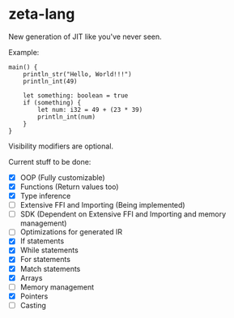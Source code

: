 # zeta-lang
New generation of JIT like you've never seen.

Example:

```
main() {
    println_str("Hello, World!!!")
    println_int(49)

    let something: boolean = true
    if (something) {
        let num: i32 = 49 + (23 * 39)
        println_int(num)
    }
}
```

Visibility modifiers are optional.

Current stuff to be done:
- [x] OOP (Fully customizable)
- [x] Functions (Return values too)
- [x] Type inference
- [ ] Extensive FFI and Importing (Being implemented)
- [ ] SDK (Dependent on Extensive FFI and Importing and memory management)
- [ ] Optimizations for generated IR
- [x] If statements
- [x] While statements
- [x] For statements
- [x] Match statements
- [x] Arrays
- [ ] Memory management
- [x] Pointers
- [ ] Casting
